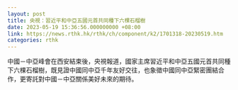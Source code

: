 ```yaml
---
layout: post
title: 央視：習近平和中亞五國元首共同種下六棵石榴樹
date: 2023-05-19 15:36:56.000000000 +08:00
link: https://news.rthk.hk/rthk/ch/component/k2/1701318-20230519.htm
categories: rthk
---
```


中國－中亞峰會在西安結束後，央視報道，國家主席習近平和中亞五國元首共同種下六棵石榴樹，既見證中國同中亞千年友好交往，也象徵中國同中亞緊密團結合作，更寄託對中國－中亞關係美好未來的期待。
